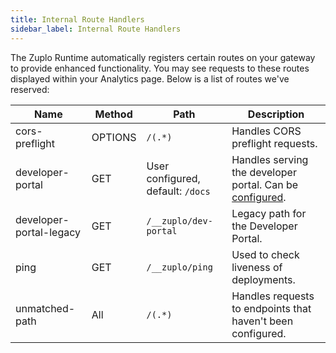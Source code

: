 ```yaml
---
title: Internal Route Handlers
sidebar_label: Internal Route Handlers
---
```


The Zuplo Runtime automatically registers certain routes on your gateway to
provide enhanced functionality. You may see requests to these routes displayed
within your Analytics page. Below is a list of routes we've reserved:

| Name                    | Method  | Path                              | Description                                                                                         |
| ----------------------- | ------- | --------------------------------- | --------------------------------------------------------------------------------------------------- |
| cors-preflight          | OPTIONS | `/(.*)`                           | Handles CORS preflight requests.                                                                    |
| developer-portal        | GET     | User configured, default: `/docs` | Handles serving the developer portal. Can be [configured](/docs/legacy/dev-portal/dev-portal-json). |
| developer-portal-legacy | GET     | `/__zuplo/dev-portal`             | Legacy path for the Developer Portal.                                                               |
| ping                    | GET     | `/__zuplo/ping`                   | Used to check liveness of deployments.                                                              |
| unmatched-path          | All     | `/(.*)`                           | Handles requests to endpoints that haven't been configured.                                         |
